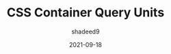 ---
author: shadeed9
date: 2021-09-18
tags:
  - css
  - container-queries
target_url: https://ishadeed.com/article/container-query-units/
title: CSS Container Query Units
---